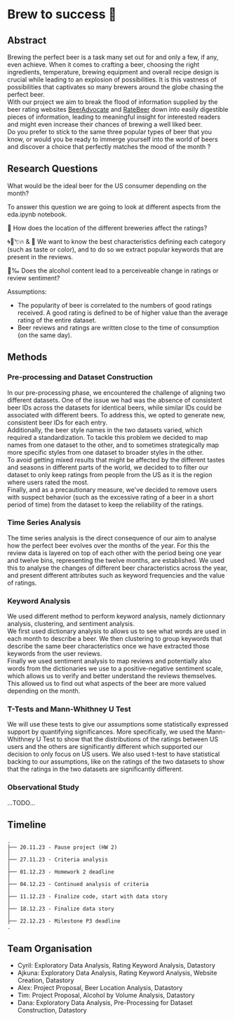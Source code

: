 # Brew to success 🍻

## Abstract
Brewing the perfect beer is a task many set out for and only a few, if any, even achieve. When it comes to crafting a beer, choosing the right ingredients, temperature, brewing equipment and overall recipe design is crucial while leading to an explosion of possibilities. It is this vastness of possibilities that captivates so many brewers around the globe chasing the perfect beer.<br>
With our project we aim to break the flood of information supplied by the beer rating websites [BeerAdvocate](https://www.beeradvocate.com/) and [RateBeer](https://www.ratebeer.com/) down into easily digestible pieces of information, leading to meaningful insight for interested readers and might even increase their chances of brewing a well liked beer.<br>
Do you prefer to stick to the same three popular types of beer that you know, or would you be ready to immerge yourself into the world of beers and discover a choice that perfectly matches the mood of the month ?


## Research Questions
What would be the ideal beer for the US consumer depending on the month?

To answer this question we are going to look at different aspects from the eda.ipynb notebook.

📌 How does the location of the different breweries affect the ratings?

🌀🌿💘🔥 & 📖 We want to know the best characteristics defining each category (such as taste or color), and to do so we extract popular keywords that are present in the reviews.

🍷‰ Does the alcohol content lead to a perceiveable change in ratings or review sentiment?


Assumptions:
- The popularity of beer is correlated to the numbers of good ratings received. A good rating is defined to be of higher value than the average rating of the entire dataset.
- Beer reviews and ratings are written close to the time of consumption (on the same day).


## Methods

### Pre-processing and Dataset Construction

In our pre-processing phase, we encountered the challenge of aligning two different datasets. One of the issue we had was the absence of consistent beer IDs across the datasets for identical beers, while similar IDs could be associated with different beers. To address this, we opted to generate new, consistent beer IDs for each entry.  
Additionally, the beer style names in the two datasets varied, which required a standardization. To tackle this problem we decided to map names from one dataset to the other, and to sometimes strategically map more specific styles from one dataset to broader styles in the other.  
To avoid getting mixed results that might be affected by the different tastes and seasons in different parts of the world, we decided to to filter our dataset to only keep ratings from people from the US as it is the region where users rated the most.  
Finally, and as a precautionary measure, we've decided to remove users with suspect behavior (such as the excessive rating of a beer in a short period of time) from the dataset to keep the reliability of the ratings.

### Time Series Analysis
The time series analysis is the direct consequence of our aim to analyse how the perfect beer evolves over the months of the year. For this the review data is layered on top of each other with the period being one year and twelve bins, representing the twelve months, are established.
We used this to analyse the changes of different beer characteristics across the year, and present different attributes such as keyword frequencies and the value of ratings.

### Keyword Analysis
We used different method to perform keyword analysis, namely dictionnary analysis, clustering, and sentiment analysis.  
We first used dictionary analysis to allows us to see what words are used in each month to describe a beer. 
We then clustering to group keywords that describe the same beer characteristics once we have extracted those keywords from the user reviews.  
Finally we used sentiment analysis to map reviews and potentially also words from the dictionaries we use to a positive-negative sentiment scale, which allows us to verify and better understand the reviews themselves. This allowed us to find out what aspects of the beer are more valued depending on the month. 

### T-Tests and Mann-Whithney U Test
We will use these tests to give our assumptions some statistically expressed support by quantifying significances. More specifically, we used the Mann-Whithney U Test to show that the distributions of the ratings between US users and the others are significantly different which supported our decision to only focus on US users. We also used t-test to have statistical backing to our assumptions, like on the ratings of the two datasets to show that the ratings in the two datasets are significantly different.

### Observational Study
...TODO...

## Timeline
```
.
├── 20.11.23 - Pause project (HW 2)
│
├── 27.11.23 - Criteria analysis
│
├── 01.12.23 - Homework 2 deadline
│
├── 04.12.23 - Continued analysis of criteria
│
├── 11.12.23 - Finalize code, start with data story
│
├── 18.12.23 - Finalize data story
│
├── 22.12.23 - Milestone P3 deadline
.

```

## Team Organisation
- Cyril: Exploratory Data Analysis, Rating Keyword Analysis, Datastory
- Ajkuna: Exploratory Data Analysis, Rating Keyword Analysis, Website Creation, Datastory
- Alex: Project Proposal, Beer Location Analysis, Datastory
- Tim: Project Proposal, Alcohol by Volume Analysis, Datastory
- Dana: Exploratory Data Analysis, Pre-Processing for Dataset Construction, Datastory
